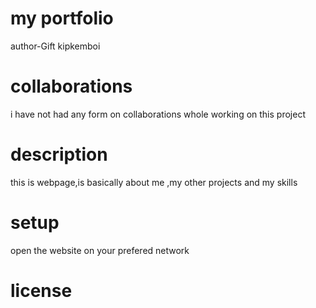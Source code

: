 # my portfolio
author-Gift kipkemboi
# collaborations
i have not had any form on collaborations whole working on this project
# description
this is webpage,is basically about me ,my other projects and my skills
# setup
open the website on your prefered network
# license

